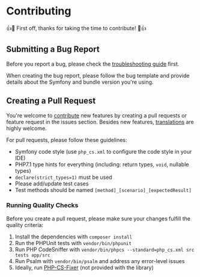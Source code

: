 Contributing
============
👍🎉 First off, thanks for taking the time to contribute! 🎉👍

Submitting a Bug Report
-----------------------

Before you report a bug, please check the [troubleshooting guide](doc/troubleshooting.md) first.

When creating the bug report, please follow the bug template and provide details about the Symfony and bundle version
you're using.

Creating a Pull Request
-----------------------

You're welcome to [contribute](https://github.com/scheb/2fa/graphs/contributors) new features by creating
a pull requests or feature request in the issues section. Besides new features,
[translations](src/bundle/Resources/translations) are highly welcome.

For pull requests, please follow these guidelines:

- Symfony code style (use `php_cs.xml` to configure the code style in your IDE)
- PHP7.1 type hints for everything (including: return types, `void`, nullable types)
- `declare(strict_types=1)` must be used
- Please add/update test cases
- Test methods should be named `[method]_[scenario]_[expectedResult]`

### Running Quality Checks

Before you create a pull request, please make sure your changes fulfill the quality criteria:

1) Install the dependencies with `composer install`
2) Run the PHPUnit tests with `vendor/bin/phpunit`
3) Run PHP CodeSniffer with `vendor/bin/phpcs --standard=php_cs.xml src tests app/src`
4) Run Psalm with `vendor/bin/psalm` and address any error-level issues
5) Ideally, run [PHP-CS-Fixer](https://github.com/FriendsOfPHP/PHP-CS-Fixer) (not provided with the library)
